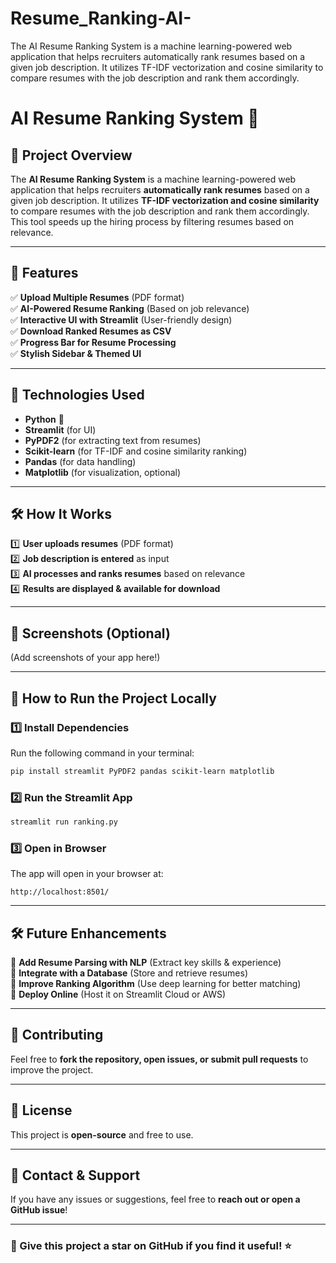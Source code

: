 # Resume_Ranking-AI-
The AI Resume Ranking System is a machine learning-powered web application that helps recruiters automatically rank resumes based on a given job description. It utilizes TF-IDF vectorization and cosine similarity to compare resumes with the job description and rank them accordingly. 
# **AI Resume Ranking System 🚀**

## **📌 Project Overview**

The **AI Resume Ranking System** is a machine learning-powered web application that helps recruiters **automatically rank resumes** based on a given job description. It utilizes **TF-IDF vectorization and cosine similarity** to compare resumes with the job description and rank them accordingly. This tool speeds up the hiring process by filtering resumes based on relevance.

---

## **🎯 Features**

✅ **Upload Multiple Resumes** (PDF format)\
✅ **AI-Powered Resume Ranking** (Based on job relevance)\
✅ **Interactive UI with Streamlit** (User-friendly design)\
✅ **Download Ranked Resumes as CSV**\
✅ **Progress Bar for Resume Processing**\
✅ **Stylish Sidebar & Themed UI**

---

## **🔧 Technologies Used**

- **Python** 🐍
- **Streamlit** (for UI)
- **PyPDF2** (for extracting text from resumes)
- **Scikit-learn** (for TF-IDF and cosine similarity ranking)
- **Pandas** (for data handling)
- **Matplotlib** (for visualization, optional)

---

## **🛠 How It Works**

1️⃣ **User uploads resumes** (PDF format)\
2️⃣ **Job description is entered** as input\
3️⃣ **AI processes and ranks resumes** based on relevance\
4️⃣ **Results are displayed & available for download**

---

## **📸 Screenshots (Optional)**

(Add screenshots of your app here!)

---

## **🚀 How to Run the Project Locally**

### **1️⃣ Install Dependencies**

Run the following command in your terminal:

```bash
pip install streamlit PyPDF2 pandas scikit-learn matplotlib
```

### **2️⃣ Run the Streamlit App**

```bash
streamlit run ranking.py
```

### **3️⃣ Open in Browser**

The app will open in your browser at:

```
http://localhost:8501/
```

---

## **🛠 Future Enhancements**

🔹 **Add Resume Parsing with NLP** (Extract key skills & experience)\
🔹 **Integrate with a Database** (Store and retrieve resumes)\
🔹 **Improve Ranking Algorithm** (Use deep learning for better matching)\
🔹 **Deploy Online** (Host it on Streamlit Cloud or AWS)

---

## **📌 Contributing**

Feel free to **fork the repository, open issues, or submit pull requests** to improve the project.

---

## **📜 License**

This project is **open-source** and free to use.

---

## **📩 Contact & Support**

If you have any issues or suggestions, feel free to **reach out or open a GitHub issue**!

---

### **🌟 Give this project a star on GitHub if you find it useful!** ⭐


